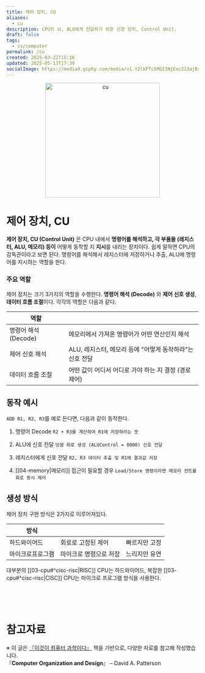 ```yaml
---
title: 제어 장치, CU
aliases:
  - cu
description: CPU의 뇌, ALU에게 전달하기 위한 신경 장치, Control Unit.
draft: false
tags:
  - cs/computer
permalink: /cu
created: 2025-03-22T15:16
updated: 2025-05-13T17:39
socialImage: https://media0.giphy.com/media/v1.Y2lkPTc5MGI3NjExc213ajBxM2UycGxjZzhnZ2prbXh5cTBxYzU2d2JtazZ5c2JmMGc0OCZlcD12MV9pbnRlcm5hbF9naWZfYnlfaWQmY3Q9Zw/3ofSBiM95Lzb5tg1Fu/giphy.gif
---
```

<p align="center">
  <img src="https://media0.giphy.com/media/v1.Y2lkPTc5MGI3NjExc213ajBxM2UycGxjZzhnZ2prbXh5cTBxYzU2d2JtazZ5c2JmMGc0OCZlcD12MV9pbnRlcm5hbF9naWZfYnlfaWQmY3Q9Zw/3ofSBiM95Lzb5tg1Fu/giphy.gif" alt="cu" width="300">
</p>


# 제어 장치, CU

**제어 장치, CU (Control Unit)** 은 CPU 내에서 **명령어를 해석하고, 각 부품들 (레지스터, ALU, 메모리) 등이** 어떻게 동작할 지 **지시**를 내리는 장치이다. 쉽게 말하면 CPU의 감독관이라고 보면 된다. 명령어를 해석해서 레지스터에 저장하거나 추출, ALU에 명령어를 지시하는 역할을 한다.

### 주요 역할

제어 장치는 크기 3가지의 역할을 수행한다. **명령어 해석 (Decode)** 와 **제어 신호 생성**, **데이터 흐름 조절**이다. 각각의 역할은 다음과 같다.

| 역할              |                                     |
| --------------- | ----------------------------------- |
| 명령어 해석 (Decode) | 메모리에서 가져온 명령어가 어떤 연산인지 해석           |
| 제어 신호 해석        | ALU, 레지스터, 메모리 등에 "어떻게 동작하라"는 신호 전달 |
| 데이터 흐름 조절       | 어떤 값이 어디서 어디로 가야 하는 지 결정 (경로 제어)    |

## 동작 예시

`ADD R1, R2, R3`를 예로 든다면, 다음과 같이 동작한다.

1. 명령어 Decode
`R2 + R3를 계산하여 R1에 저장하라는 뜻`

2. ALU에 신호 전달
`덧셈 회로 생성 (ALUControl = 0000) 신호 전달`

3. 레지스터에게 신호 전달
`R2, R3 데이터 추출 및 R1에 결과값 저장`

4. [[04-memory|메모리]] 접근이 필요할 경우
`Load/Store 명령이라면 메모리 컨트롤 회로 동시 제어`

## 생성 방식

제어 장치 구현 방식은 2가지로 이루어져있다.

| 방식       |              |         |
| -------- | ------------ | ------- |
| 하드와이어드   | 회로로 고정된 제어   | 빠르지만 고정 |
| 마이크로프로그램 | 마이크로 명령으로 저장 | 느리지만 유연 |

대부분의 [[03-cpu#^cisc-risc|RISC]] CPU는 하드와이어드, 복잡한 [[03-cpu#^cisc-risc|CISC]] CPU는 마이크로 프로그램 방식을 사용한다.

</br></br></br>
# 참고자료

※ 이 글은 [『이것이 컴퓨터 과학이다』](https://product.kyobobook.co.kr/detail/S000214014967) 책을 기반으로, 다양한 자료를 참고해 작성했습니다.  
『**Computer Organization and Design**』 – David A. Patterson  